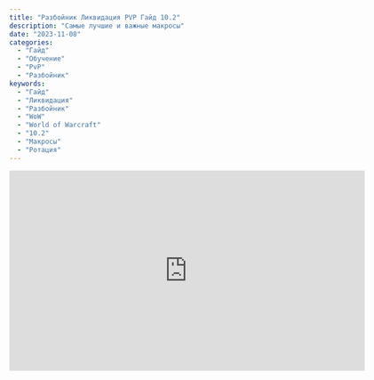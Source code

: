 ```yaml
---
title: "Разбойник Ликвидация PVP Гайд 10.2"
description: "Самые лучшие и важные макросы"
date: "2023-11-08"
categories:
  - "Гайд"
  - "Обучение"
  - "PvP"
  - "Разбойник"
keywords:
  - "Гайд"
  - "Ликвидация"
  - "Разбойник"
  - "WoW"
  - "World of Warcraft"
  - "10.2"
  - "Макросы"
  - "Ротация"
---
```



<iframe width="640" height="360" src="https://www.youtube.com/embed/PmmeWbt6VA4?si=VvCQm0oeLo1Z09E4" title="YouTube video player" frameborder="0" allow="accelerometer; autoplay; clipboard-write; encrypted-media; gyroscope; picture-in-picture; web-share" allowfullscreen></iframe>